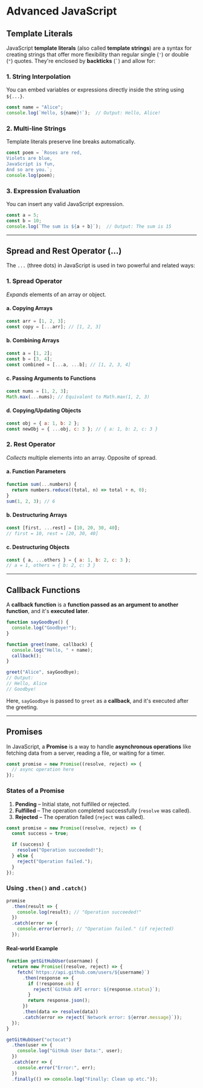 # Advanced JavaScript

## Template Literals

JavaScript **template literals** (also called **template strings**) are a syntax for creating strings that offer more flexibility than regular single (`'`) or double (`"`) quotes. They're enclosed by **backticks** (`` ` ``) and allow for:

### 1. String Interpolation

You can embed variables or expressions directly inside the string using `${...}`.

```javascript
const name = "Alice";
console.log(`Hello, ${name}!`);  // Output: Hello, Alice!
```

### 2. Multi-line Strings

Template literals preserve line breaks automatically.

```javascript
const poem = `Roses are red,
Violets are blue,
JavaScript is fun,
And so are you.`;
console.log(poem);
```

### 3. Expression Evaluation

You can insert any valid JavaScript expression.

```javascript
const a = 5;
const b = 10;
console.log(`The sum is ${a + b}`);  // Output: The sum is 15
```

---

## Spread and Rest Operator (...)

The `...` (three dots) in JavaScript is used in two powerful and related ways:

### 1. Spread Operator

*Expands* elements of an array or object.

#### a. Copying Arrays

```javascript
const arr = [1, 2, 3];
const copy = [...arr]; // [1, 2, 3]
```

#### b. Combining Arrays

```javascript
const a = [1, 2];
const b = [3, 4];
const combined = [...a, ...b]; // [1, 2, 3, 4]
```

#### c. Passing Arguments to Functions

```javascript
const nums = [1, 2, 3];
Math.max(...nums); // Equivalent to Math.max(1, 2, 3)
```

#### d. Copying/Updating Objects

```javascript
const obj = { a: 1, b: 2 };
const newObj = { ...obj, c: 3 }; // { a: 1, b: 2, c: 3 }
```

### 2. Rest Operator

*Collects* multiple elements into an array. Opposite of spread.

#### a. Function Parameters

```javascript
function sum(...numbers) {
  return numbers.reduce((total, n) => total + n, 0);
}
sum(1, 2, 3); // 6
```

#### b. Destructuring Arrays

```javascript
const [first, ...rest] = [10, 20, 30, 40];
// first = 10, rest = [20, 30, 40]
```

#### c. Destructuring Objects

```javascript
const { a, ...others } = { a: 1, b: 2, c: 3 };
// a = 1, others = { b: 2, c: 3 }
```

---

## Callback Functions

A **callback function** is a **function passed as an argument to another function**, and it's **executed later**.

```javascript
function sayGoodbye() {
  console.log("Goodbye!");
}

function greet(name, callback) {
  console.log("Hello, " + name);
  callback();
}

greet("Alice", sayGoodbye);
// Output:
// Hello, Alice
// Goodbye!
```

Here, `sayGoodbye` is passed to `greet` as a **callback**, and it's executed after the greeting.

---

## Promises

In JavaScript, a **Promise** is a way to handle **asynchronous operations** like fetching data from a server, reading a file, or waiting for a timer.

```javascript
const promise = new Promise((resolve, reject) => {
  // async operation here
});
```

### States of a Promise

1. **Pending** – Initial state, not fulfilled or rejected.
2. **Fulfilled** – The operation completed successfully (`resolve` was called).
3. **Rejected** – The operation failed (`reject` was called).

```javascript
const promise = new Promise((resolve, reject) => {
  const success = true;

  if (success) {
    resolve("Operation succeeded!");
  } else {
    reject("Operation failed.");
  }
});
```

### Using `.then()` and `.catch()`

```javascript
promise
  .then(result => {
    console.log(result); // "Operation succeeded!"
  })
  .catch(error => {
    console.error(error); // "Operation failed." (if rejected)
  });
```

#### Real-world Example

```javascript
function getGitHubUser(username) {
  return new Promise((resolve, reject) => {
    fetch(`https://api.github.com/users/${username}`)
      .then(response => {
        if (!response.ok) {
          reject(`GitHub API error: ${response.status}`);
        }
        return response.json();
      })
      .then(data => resolve(data))
      .catch(error => reject(`Network error: ${error.message}`));
  });
}

getGitHubUser("octocat")
  .then(user => {
    console.log("GitHub User Data:", user);
  })
  .catch(err => {
    console.error("Error:", err);
  })
  .finally(() => console.log("Finally: Clean up etc."));
```
